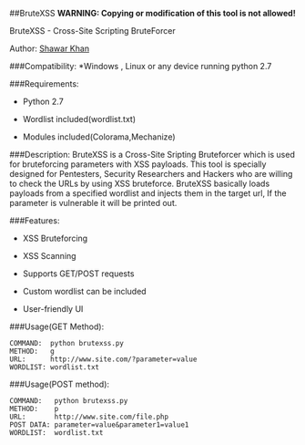 ##BruteXSS
**WARNING: Copying or modification of this tool is not allowed!**

BruteXSS - Cross-Site Scripting BruteForcer

Author: [Shawar Khan](https://shawarkhan.com)

###Compatibility: 
*Windows , Linux or any device running python 2.7

###Requirements: 

* Python 2.7

* Wordlist included(wordlist.txt)

* Modules included(Colorama,Mechanize)

###Description:
BruteXSS is a Cross-Site Sripting Bruteforcer which is used for bruteforcing parameters with XSS payloads. This tool is specially designed for Pentesters, Security Researchers and Hackers who are willing to check the URLs by using XSS bruteforce. BruteXSS basically loads payloads from a specified wordlist and injects them in the target url, If the parameter is vulnerable it will be printed out.

###Features:

* XSS Bruteforcing

* XSS Scanning

* Supports GET/POST requests

* Custom wordlist can be included

* User-friendly UI

###Usage(GET Method):

```
COMMAND:  python brutexss.py
METHOD:   g
URL:      http://www.site.com/?parameter=value
WORDLIST: wordlist.txt
```

###Usage(POST method):

```
COMMAND:   python brutexss.py
METHOD:    p
URL:       http://www.site.com/file.php
POST DATA: parameter=value&parameter1=value1
WORDLIST:  wordlist.txt
```
